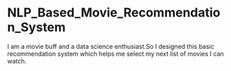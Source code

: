 # NLP_Based_Movie_Recommendation_System
I am a movie buff and a data science enthusiast.So I designed this basic recommendation system which helps me select my next list of movies I can watch. 

